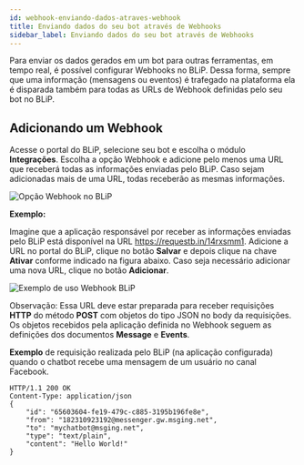 ```yaml
---
id: webhook-enviando-dados-atraves-webhook
title: Enviando dados do seu bot através de Webhooks
sidebar_label: Enviando dados do seu bot através de Webhooks
---
```


Para enviar os dados gerados em um bot para outras ferramentas, em tempo real, é possível configurar Webhooks no BLiP. Dessa forma, sempre que uma informação (mensagens ou eventos) é trafegado na plataforma ela é disparada também para todas as URLs de Webhook definidas pelo seu bot no BLiP.

## Adicionando um Webhook

Acesse o portal do BLiP, selecione seu bot e escolha o módulo **Integrações**. Escolha a opção Webhook e adicione pelo menos uma URL que receberá todas as informações enviadas pelo BLiP. Caso sejam adicionadas mais de uma URL, todas receberão as mesmas informações.

![Opção Webhook no BLiP](/img/analytics/webhook/webhook-enviando-dados-atraves-webhook-1.png)<br>

**Exemplo:**

Imagine que a aplicação responsável por receber as informações enviadas pelo BLiP está disponível na URL <https://requestb.in/14rxsmm1>. Adicione a URL no portal do BLiP, clique no botão **Salvar** e depois clique na chave **Ativar** conforme indicado na figura abaixo. Caso seja necessário adicionar uma nova URL, clique no botão **Adicionar**.

![Exemplo de uso Webhook BLiP](/img/analytics/webhook/webhook-enviando-dados-atraves-webhook-2.png)<br>

Observação: Essa URL deve estar preparada para receber requisições **HTTP** do método **POST** com objetos do tipo JSON no body da requisições. Os objetos recebidos pela aplicação definida no Webhook seguem as definições dos documentos **Message** e **Events**.

**Exemplo** de requisição realizada pelo BLiP (na aplicação configurada) quando o chatbot recebe uma mensagem de um usuário no canal Facebook.

```http
HTTP/1.1 200 OK
Content-Type: application/json
{
    "id": "65603604-fe19-479c-c885-3195b196fe8e",
    "from": "182310923192@messenger.gw.msging.net",
    "to": "mychatbot@msging.net",
    "type": "text/plain",
    "content": "Hello World!"
}
```
